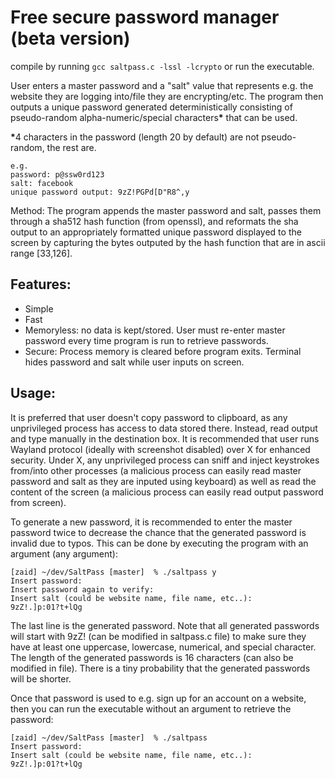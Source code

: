 # Free secure password manager (beta version)

compile by running ```gcc saltpass.c -lssl -lcrypto``` or run the executable.

User enters a master password and a "salt" value that represents e.g. the website they are logging into/file they are encrypting/etc. The program then outputs a unique password generated deterministically consisting of pseudo-random alpha-numeric/special characters<b>*</b> that can be used. 

<b>*</b>4 characters in the password (length 20 by default) are not pseudo-random, the rest are. 

```
e.g.
password: p@ssw0rd123
salt: facebook
unique password output: 9zZ!PGPd[D"R8^,y
```

Method: The program appends the master password and salt, passes them through a sha512 hash function (from openssl), and reformats the sha output to an appropriately formatted unique password displayed to the screen by capturing the bytes outputed by the hash function that are in ascii range [33,126]. 

## Features:
- Simple
- Fast
- Memoryless: no data is kept/stored. User must re-enter master password every time program is run to retrieve passwords.
- Secure: Process memory is cleared before program exits. Terminal hides password and salt while user inputs on screen. 

## Usage:
It is preferred that user doesn't copy password to clipboard, as any unprivileged process has access to data stored there. Instead, read output and type manually in the destination box. It is recommended that user runs Wayland protocol (ideally with screenshot disabled) over X for enhanced security. Under X, any unprivileged process can sniff and inject keystrokes from/into other processes (a malicious process can easily read master password and salt as they are inputed using keyboard) as well as read the content of the screen (a malicious process can easily read output password from screen).

To generate a new password, it is recommended to enter the master password twice to decrease the chance that the generated password is invalid due to typos. This can be done by executing the program with an argument (any argument):
```
[zaid] ~/dev/SaltPass [master]  % ./saltpass y
Insert password:
Insert password again to verify:
Insert salt (could be website name, file name, etc..):
9zZ!.]p:01?t+lQg
```
The last line is the generated password. Note that all generated passwords will start with 9zZ! (can be modified in saltpass.c file) to make sure they have at least one uppercase, lowercase, numerical, and special character. The length of the generated passwords is 16 characters (can also be modified in file). There is a tiny probability that the generated passwords will be shorter.

Once that password is used to e.g. sign up for an account on a website, then you can run the executable without an argument to retrieve the password:
```
[zaid] ~/dev/SaltPass [master]  % ./saltpass 
Insert password:
Insert salt (could be website name, file name, etc..):
9zZ!.]p:01?t+lQg
```

